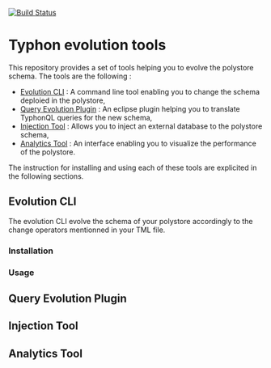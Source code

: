 [![Build Status](http://typhon.clmsuk.com:8080/buildStatus/icon?job=TyphonEvolution)](http://typhon.clmsuk.com:8080/job/TyphonEvolution)

# Typhon evolution tools

This repository provides a set of tools helping you to evolve the polystore schema. The tools are the following : 

- [Evolution CLI](#evolution-cli) : A command line tool enabling you to change the schema deploied in the polystore,
- [Query Evolution Plugin](#query-evolution-plugin) : An eclipse plugin helping you to translate TyphonQL queries for the new schema,
- [Injection Tool](#injection-tool) : Allows you to inject an external database to the polystore schema,
- [Analytics Tool](#analytics-tool) : An interface enabling you to visualize the performance of the polystore.

The instruction for installing and using each of these tools are explicited in the following sections.

## Evolution CLI

The evolution CLI evolve the schema of your polystore accordingly to the change operators mentionned in your TML file.

### Installation



### Usage

## Query Evolution Plugin

## Injection Tool


## Analytics Tool